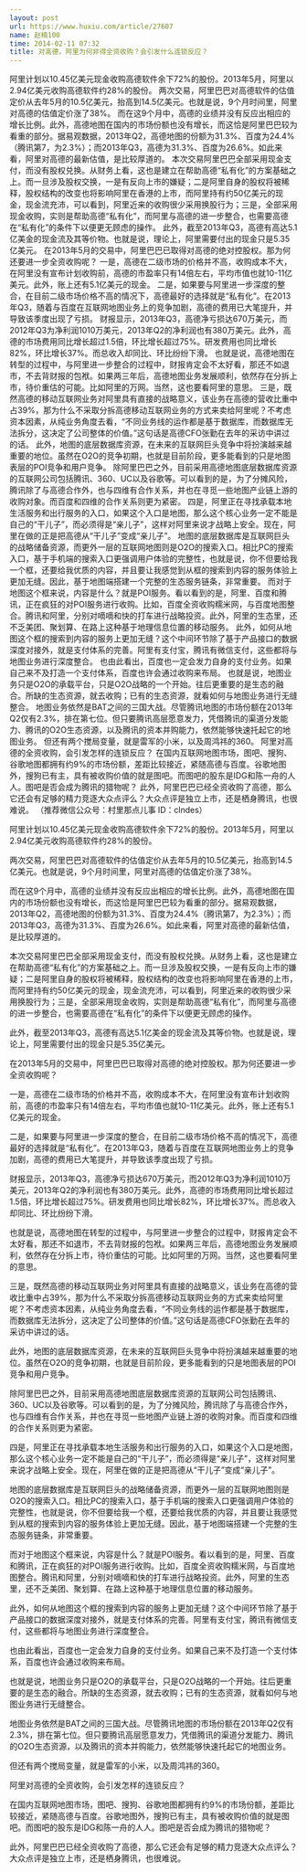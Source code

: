 ```yaml
---
layout: post
url: https://www.huxiu.com/article/27607
name: 赵楠100
time: 2014-02-11 07:32
title: 对高德，阿里为何非得全资收购？会引发什么连锁反应？
---
```

阿里计划以10.45亿美元现金收购高德软件余下72%的股份。2013年5月，阿里以2.94亿美元收购高德软件约28%的股份。 两次交易，阿里巴巴对高德软件的估值定价从去年5月的10.5亿美元，抬高到14.5亿美元。也就是说，9个月时间里，阿里对高德的估值定价涨了38%。 而在这9个月中，高德的业绩并没有反应出相应的增长比例。此外，高德地图在国内的市场份额也没有增长，而这恰是阿里巴巴较为看重的部分。据易观数据，2013年Q2，高德地图的份额为31.3%、百度为24.4%（腾讯第7，为2.3%）；而2013年Q3，高德为31.3%、百度为26.6%。如此来看，阿里对高德的最新估值，是比较厚道的。 本次交易阿里巴巴全部采用现金支付，而没有股权兑换。从财务上看，这也是建立在帮助高德“私有化”的方案基础之上。而一旦涉及股权交换，一是有反向上市的嫌疑；二是阿里自身的股权将被稀释，股权结构的改变也将影响阿里在香港的上市，而阿里持有约50亿美元的现金，现金流充沛，可以看到，阿里近来的收购很少采用换股行为；三是，全部采用现金收购，实则是帮助高德“私有化”，而阿里与高德的进一步整合，也需要高德在“私有化”的条件下以便更无顾虑的操作。 此外，截至2013年Q3，高德有高达5.1亿美金的现金流及其等价物。也就是说，理论上，阿里需要付出的现金只是5.35亿美元。 在2013年5月的交易中，阿里巴巴已取得对高德的绝对控股权。那为何还要进一步全资收购呢？ 一是，高德在二级市场的价格并不高，收购成本不大，在阿里没有宣布计划收购前，高德的市盈率只有14倍左右，平均市值也就10-11亿美元。此外，账上还有5.1亿美元的现金。 二是，如果要与阿里进一步深度的整合，在目前二级市场价格不高的情况下，高德最好的选择就是“私有化”。在2013年Q3，随着与百度在互联网地图业务上的竞争加剧，高德的费用已大笔提升，并导致该季度出现了亏损。 财报显示，2013年Q3，高德净亏损达670万美元，而2012年Q3为净利润1010万美元，2013年Q2的净利润也有380万美元。此外，高德的市场费用同比增长超过1.5倍，环比增长超过75%。研发费用也同比增长82%，环比增长37%。而总收入却同比、环比纷纷下滑。 也就是说，高德地图在转型的过程中，与阿里进一步整合的过程中，财报肯定会不太好看，那还不如退市，不去背财报的包袱。如果两三年后，高德地图业务发展顺利，依然存在分拆上市，待价重估的可能。比如阿里的万网。当然，这也要看阿里的意思。 三是，既然高德的移动互联网业务对阿里具有直接的战略意义，该业务在高德的营收比重中占39%，那为什么不采取分拆高德移动互联网业务的方式来卖给阿里呢？不考虑资本因素，从纯业务角度去看，“不同业务线的运作都是基于数据库，而数据库无法拆分，这决定了公司整体的价值。”这句话是高德CFO张勤在去年的采访中讲过的话。 此外，地图的底层数据库资源，在未来的互联网巨头竞争中将扮演越来越重要的地位。虽然在O2O的竞争初期，也就是目前阶段，更多能看到的只是地图表层的POI竞争和用户竞争。 除阿里巴巴之外，目前采用高德地图底层数据库资源的互联网公司包括腾讯、360、UC以及谷歌等。可以看到的是，为了分摊风险，腾讯除了与高德合作外，也与四维有合作关系，并也在寻觅一些地图产业链上游的收购对象。而百度和四维的合作关系则更为紧密。 四是，阿里正在寻找承载本地生活服务和出行服务的入口，如果这个入口是地图，那么这个核心业务一定不能是自己的“干儿子”，而必须得是“亲儿子”，这样对阿里来说才战略上安全。现在，阿里在做的正是把高德从“干儿子”变成“亲儿子”。 地图的底层数据库是互联网巨头的战略储备资源，而更外一层的互联网地图则是O2O的搜索入口。相比PC的搜索入口，基于手机端的搜索入口更强调用户体验的完整性，也就是说，你不但要给我一个框，还要给我优质的内容，并且要让我感觉到从框的搜索到内容的服务体验上更加无缝。因此，基于地图端搭建一个完整的生态服务链条，非常重要。 而对于地图这个框来说，内容是什么？就是POI服务。看以看到的是，阿里、百度和腾讯，正在疯狂的对POI服务进行收购。比如，百度全资收购糯米网，与百度地图整合。腾讯和阿里，分别对嘀嘀和快的打车进行战略投资。此外，阿里的生态里，还不乏美团、聚划算、在路上这种基于地理信息位置的移动服务。 此外，如何从地图这个框的搜索到内容的服务上更加无缝？这个中间环节除了基于产品接口的数据深度对接外，就是支付体系的完善。阿里有支付宝，腾讯有微信支付，这些都将与地图业务进行深度整合。 也由此看出，百度也一定会发力自身的支付业务。如果自己来不及打造一个支付体系，百度也许会通过收购来布局。 也就是说，地图业务只是O2O的承载平台，只是O2O战略的一个开始。往后更重要的是生态的融合。所缺的生态资源，就去收购；已有的生态资源，就看如何与地图业务进行无缝整合。 地图业务依然是BAT之间的三国大战。尽管腾讯地图的市场份额在2013年Q2仅有2.3%，排在第七位。但只要腾讯高层愿意发力，凭借腾讯的渠道分发能力、腾讯的O2O生态资源，以及腾讯的资本并购能力，依然能够快速托起它的地图业务。 但还有两个搅局变量，就是雷军的小米，以及周鸿祎的360。 阿里对高德的全资收购，会引发怎样的连锁反应？ 在国内互联网地图市场，图吧、搜狗、谷歌地图都拥有约9%的市场份额，差距比较接近，紧随高德与百度。谷歌地图外，搜狗已有主，具有被收购价值的就是图吧。而图吧的股东是IDG和陈一舟的人人。图吧是否会成为腾讯的猎物呢？ 此外，阿里巴巴已经全资收购了高德，那么它还会有足够的精力竞逐大众点评么？大众点评是独立上市，还是栖身腾讯，也很难说。 （推荐微信公众号：村里那点儿事 ID：clndes）

阿里计划以10.45亿美元现金收购高德软件余下72%的股份。2013年5月，阿里以2.94亿美元收购高德软件约28%的股份。

两次交易，阿里巴巴对高德软件的估值定价从去年5月的10.5亿美元，抬高到14.5亿美元。也就是说，9个月时间里，阿里对高德的估值定价涨了38%。

而在这9个月中，高德的业绩并没有反应出相应的增长比例。此外，高德地图在国内的市场份额也没有增长，而这恰是阿里巴巴较为看重的部分。据易观数据，2013年Q2，高德地图的份额为31.3%、百度为24.4%（腾讯第7，为2.3%）；而2013年Q3，高德为31.3%、百度为26.6%。如此来看，阿里对高德的最新估值，是比较厚道的。

本次交易阿里巴巴全部采用现金支付，而没有股权兑换。从财务上看，这也是建立在帮助高德“私有化”的方案基础之上。而一旦涉及股权交换，一是有反向上市的嫌疑；二是阿里自身的股权将被稀释，股权结构的改变也将影响阿里在香港的上市，而阿里持有约50亿美元的现金，现金流充沛，可以看到，阿里近来的收购很少采用换股行为；三是，全部采用现金收购，实则是帮助高德“私有化”，而阿里与高德的进一步整合，也需要高德在“私有化”的条件下以便更无顾虑的操作。

此外，截至2013年Q3，高德有高达5.1亿美金的现金流及其等价物。也就是说，理论上，阿里需要付出的现金只是5.35亿美元。

在2013年5月的交易中，阿里巴巴已取得对高德的绝对控股权。那为何还要进一步全资收购呢？

一是，高德在二级市场的价格并不高，收购成本不大，在阿里没有宣布计划收购前，高德的市盈率只有14倍左右，平均市值也就10-11亿美元。此外，账上还有5.1亿美元的现金。

二是，如果要与阿里进一步深度的整合，在目前二级市场价格不高的情况下，高德最好的选择就是“私有化”。在2013年Q3，随着与百度在互联网地图业务上的竞争加剧，高德的费用已大笔提升，并导致该季度出现了亏损。

财报显示，2013年Q3，高德净亏损达670万美元，而2012年Q3为净利润1010万美元，2013年Q2的净利润也有380万美元。此外，高德的市场费用同比增长超过1.5倍，环比增长超过75%。研发费用也同比增长82%，环比增长37%。而总收入却同比、环比纷纷下滑。

也就是说，高德地图在转型的过程中，与阿里进一步整合的过程中，财报肯定会不太好看，那还不如退市，不去背财报的包袱。如果两三年后，高德地图业务发展顺利，依然存在分拆上市，待价重估的可能。比如阿里的万网。当然，这也要看阿里的意思。

三是，既然高德的移动互联网业务对阿里具有直接的战略意义，该业务在高德的营收比重中占39%，那为什么不采取分拆高德移动互联网业务的方式来卖给阿里呢？不考虑资本因素，从纯业务角度去看，“不同业务线的运作都是基于数据库，而数据库无法拆分，这决定了公司整体的价值。”这句话是高德CFO张勤在去年的采访中讲过的话。

此外，地图的底层数据库资源，在未来的互联网巨头竞争中将扮演越来越重要的地位。虽然在O2O的竞争初期，也就是目前阶段，更多能看到的只是地图表层的POI竞争和用户竞争。

除阿里巴巴之外，目前采用高德地图底层数据库资源的互联网公司包括腾讯、360、UC以及谷歌等。可以看到的是，为了分摊风险，腾讯除了与高德合作外，也与四维有合作关系，并也在寻觅一些地图产业链上游的收购对象。而百度和四维的合作关系则更为紧密。

四是，阿里正在寻找承载本地生活服务和出行服务的入口，如果这个入口是地图，那么这个核心业务一定不能是自己的“干儿子”，而必须得是“亲儿子”，这样对阿里来说才战略上安全。现在，阿里在做的正是把高德从“干儿子”变成“亲儿子”。

地图的底层数据库是互联网巨头的战略储备资源，而更外一层的互联网地图则是O2O的搜索入口。相比PC的搜索入口，基于手机端的搜索入口更强调用户体验的完整性，也就是说，你不但要给我一个框，还要给我优质的内容，并且要让我感觉到从框的搜索到内容的服务体验上更加无缝。因此，基于地图端搭建一个完整的生态服务链条，非常重要。

而对于地图这个框来说，内容是什么？就是POI服务。看以看到的是，阿里、百度和腾讯，正在疯狂的对POI服务进行收购。比如，百度全资收购糯米网，与百度地图整合。腾讯和阿里，分别对嘀嘀和快的打车进行战略投资。此外，阿里的生态里，还不乏美团、聚划算、在路上这种基于地理信息位置的移动服务。

此外，如何从地图这个框的搜索到内容的服务上更加无缝？这个中间环节除了基于产品接口的数据深度对接外，就是支付体系的完善。阿里有支付宝，腾讯有微信支付，这些都将与地图业务进行深度整合。

也由此看出，百度也一定会发力自身的支付业务。如果自己来不及打造一个支付体系，百度也许会通过收购来布局。

也就是说，地图业务只是O2O的承载平台，只是O2O战略的一个开始。往后更重要的是生态的融合。所缺的生态资源，就去收购；已有的生态资源，就看如何与地图业务进行无缝整合。

地图业务依然是BAT之间的三国大战。尽管腾讯地图的市场份额在2013年Q2仅有2.3%，排在第七位。但只要腾讯高层愿意发力，凭借腾讯的渠道分发能力、腾讯的O2O生态资源，以及腾讯的资本并购能力，依然能够快速托起它的地图业务。

但还有两个搅局变量，就是雷军的小米，以及周鸿祎的360。

阿里对高德的全资收购，会引发怎样的连锁反应？

在国内互联网地图市场，图吧、搜狗、谷歌地图都拥有约9%的市场份额，差距比较接近，紧随高德与百度。谷歌地图外，搜狗已有主，具有被收购价值的就是图吧。而图吧的股东是IDG和陈一舟的人人。图吧是否会成为腾讯的猎物呢？

此外，阿里巴巴已经全资收购了高德，那么它还会有足够的精力竞逐大众点评么？大众点评是独立上市，还是栖身腾讯，也很难说。

